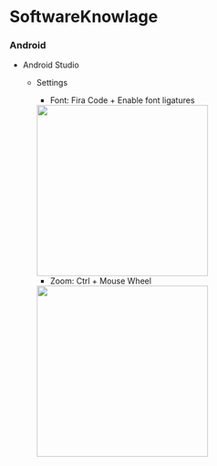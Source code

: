 # SoftwareKnowlage

### Android
- Android Studio
  - Settings
    - Font: Fira Code + Enable font ligatures
    <img src="https://user-images.githubusercontent.com/1821958/43989696-d6207dde-9d89-11e8-8d4d-e8bb8aaaa088.jpg" width="300px" />
    
    - Zoom: Ctrl + Mouse Wheel
    <img src="https://user-images.githubusercontent.com/1821958/43989719-39fd520a-9d8a-11e8-9474-bc9e4698a117.JPG" width="300px" />
    
